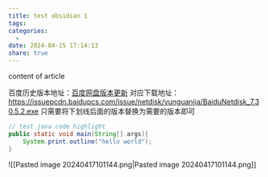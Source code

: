 ```yaml
---
title: test obsidian 1
tags: 
categories:
  - 
date: 2024-04-15 17:14:13
share: true
---
```


<!--more-->

content of article

百度历史版本地址：[百度网盘版本更新](https://pan.baidu.com/disk/version)
对应下载地址：https://issuepcdn.baidupcs.com/issue/netdisk/yunguanjia/BaiduNetdisk_7.30.5.2.exe
只需要将下划线后面的版本替换为需要的版本即可

```java
// test java code highlight
public static void main(String[] args){
	System.print.outline("hello world");
}
```

![[Pasted image 20240417101144.png|Pasted image 20240417101144.png]]
